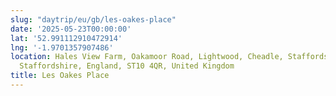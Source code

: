 ```yaml
---
slug: "daytrip/eu/gb/les-oakes-place"
date: '2025-05-23T00:00:00'
lat: '52.991112910472914'
lng: '-1.9701357907486'
location: Hales View Farm, Oakamoor Road, Lightwood, Cheadle, Staffordshire Moorlands,
  Staffordshire, England, ST10 4QR, United Kingdom
title: Les Oakes Place
---
```



